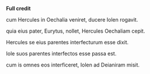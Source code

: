 **Full credit**



cum Hercules in Oechalia veniret, ducere Iolen rogavit. 

quia eius pater, Eurytus, nollet, Hercules Oechaliam cepit. 

Hercules se eius parentes interfecturum esse dixit. 

Iole suos parentes interfectos esse passa est. 

cum is omnes eos interficeret, Iolen ad Deianiram misit.

